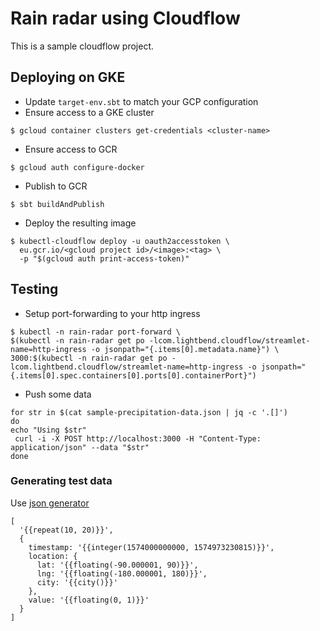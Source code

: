 # Rain radar using Cloudflow
This is a sample cloudflow project.

## Deploying on GKE
* Update `target-env.sbt` to match your GCP configuration
* Ensure access to a GKE cluster
```
$ gcloud container clusters get-credentials <cluster-name>
```
* Ensure access to GCR
```
$ gcloud auth configure-docker
```
* Publish to GCR
```
$ sbt buildAndPublish
```
* Deploy the resulting image 
```
$ kubectl-cloudflow deploy -u oauth2accesstoken \
  eu.gcr.io/<gcloud project id>/<image>:<tag> \ 
  -p "$(gcloud auth print-access-token)"
```

## Testing

* Setup port-forwarding to your http ingress
```
$ kubectl -n rain-radar port-forward \
$(kubectl -n rain-radar get po -lcom.lightbend.cloudflow/streamlet-name=http-ingress -o jsonpath="{.items[0].metadata.name}") \
3000:$(kubectl -n rain-radar get po -lcom.lightbend.cloudflow/streamlet-name=http-ingress -o jsonpath="{.items[0].spec.containers[0].ports[0].containerPort}")
```
* Push some data
```$bash
for str in $(cat sample-precipitation-data.json | jq -c '.[]')
do
echo "Using $str"
 curl -i -X POST http://localhost:3000 -H "Content-Type: application/json" --data "$str"
done
```

### Generating test data
Use [json generator](http://json-generator.com)

```$javascript
[
  '{{repeat(10, 20)}}',
  {
    timestamp: '{{integer(1574000000000, 1574973230815)}}',
    location: {
      lat: '{{floating(-90.000001, 90)}}',
      lng: '{{floating(-180.000001, 180)}}',
      city: '{{city()}}'
    },
    value: '{{floating(0, 1)}}'
  }
]
```
